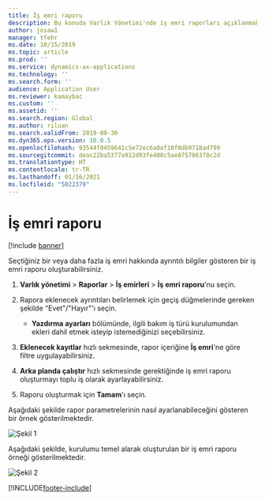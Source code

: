 ```yaml
---
title: İş emri raporu
description: Bu konuda Varlık Yönetimi'nde iş emri raporları açıklanmaktadır.
author: josaw1
manager: tfehr
ms.date: 10/15/2019
ms.topic: article
ms.prod: ''
ms.service: dynamics-ax-applications
ms.technology: ''
ms.search.form: ''
audience: Application User
ms.reviewer: kamaybac
ms.custom: ''
ms.assetid: ''
ms.search.region: Global
ms.author: riluan
ms.search.validFrom: 2019-09-30
ms.dyn365.ops.version: 10.0.5
ms.openlocfilehash: 93544f0459641c5e72ec6a0af10f0db9718ad799
ms.sourcegitcommit: deac22ba5377a912d93fe408c5ae875706378c2d
ms.translationtype: HT
ms.contentlocale: tr-TR
ms.lasthandoff: 01/16/2021
ms.locfileid: "5022379"
---
```

# <a name="work-order-report"></a>İş emri raporu

[!include [banner](../../includes/banner.md)]


Seçtiğiniz bir veya daha fazla iş emri hakkında ayrıntılı bilgiler gösteren bir iş emri raporu oluşturabilirsiniz.

1. **Varlık yönetimi** > **Raporlar** > **İş emirleri** > **İş emri raporu**'nu seçin.

2. Rapora eklenecek ayrıntıları belirlemek için geçiş düğmelerinde gereken şekilde "Evet"/"Hayır"'ı seçin.  
    - **Yazdırma ayarları** bölümünde, ilgili bakım iş türü kurulumundan ekleri dahil etmek isteyip istemediğinizi seçebilirsiniz.

3. **Eklenecek kayıtlar** hızlı sekmesinde, rapor içeriğine **İş emri**'ne göre filtre uygulayabilirsiniz.

4. **Arka planda çalıştır** hızlı sekmesinde gerektiğinde iş emri raporu oluşturmayı toplu iş olarak ayarlayabilirsiniz.

5. Raporu oluşturmak için **Tamam**'ı seçin.

Aşağıdaki şekilde rapor parametrelerinin nasıl ayarlanabileceğini gösteren bir örnek gösterilmektedir.

![Şekil 1](media/20-work-orders.png)

Aşağıdaki şekilde, kurulumu temel alarak oluşturulan bir iş emri raporu örneği gösterilmektedir.

![Şekil 2](media/21-work-orders.png)



[!INCLUDE[footer-include](../../../includes/footer-banner.md)]